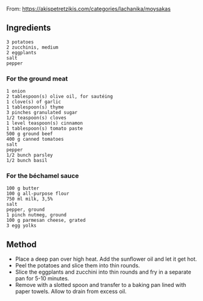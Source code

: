 From: https://akispetretzikis.com/categories/lachanika/moysakas

## Ingredients

    3 potatoes
    2 zucchinis, medium
    2 eggplants
    salt
    pepper 

### For the ground meat

    1 onion
    2 tablespoon(s) olive oil, for sautéing
    1 clove(s) of garlic
    1 tablespoon(s) thyme
    3 pinches granulated sugar
    1/2 teaspoon(s) cloves
    1 level teaspoon(s) cinnamon
    1 tablespoon(s) tomato paste
    500 g ground beef
    400 g canned tomatoes
    salt
    pepper
    1/2 bunch parsley
    1/2 bunch basil 

### For the béchamel sauce

    100 g butter
    100 g all-purpose flour
    750 ml milk, 3,5%
    salt
    pepper, ground
    1 pinch nutmeg, ground
    100 g parmesan cheese, grated
    3 egg yolks 
    
## Method


* Place a deep pan over high heat. Add the sunflower oil and let it get hot.
* Peel the potatoes and slice them into thin rounds.
* Slice the eggplants and zucchini into thin rounds and fry in a separate pan for 5-10 minutes.
* Remove with a slotted spoon and transfer to a baking pan lined with paper towels. Allow to drain from excess oil.


